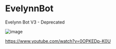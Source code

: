 # EvelynnBot
Evelynn Bot V3 - Deprecated

![image](https://media.discordapp.net/attachments/738557139957842010/843176879233957929/Hergunbiz.jpg)

https://www.youtube.com/watch?v=0OPKEDp-K0U
